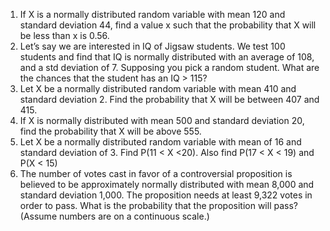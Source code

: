 1.	If X is a normally distributed random variable with mean 120 and standard deviation 44, find a value x such that the probability that X will be less than x is 0.56.
2.	Let’s say we are interested in IQ of Jigsaw students. We test  100 students and find that  IQ is normally distributed with an average of 108, and a std deviation of 7.  Supposing you pick a random student. What are the chances that the student has an IQ  > 115? 
3.	Let X be a normally distributed random variable with mean 410 and standard deviation 2. Find the probability that X will be between 407 and 415.
4.	If X is normally distributed with mean 500 and standard deviation 20, find the probability that X will be above 555.
5.	Let X be a normally distributed random variable with mean of 16 and standard deviation of 3. Find P(11 < X <20). Also find P(17 < X < 19) and P(X < 15)
6.	The number of votes cast in favor of a controversial proposition is believed to be approximately normally distributed with mean 8,000 and standard deviation 1,000. The proposition needs at least 9,322 votes in order to pass. What is the probability that the proposition will pass? (Assume numbers are on a continuous scale.)
